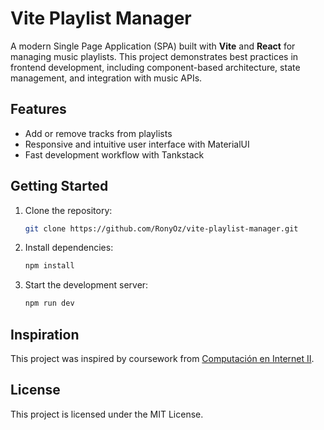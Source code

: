 # Vite Playlist Manager

A modern Single Page Application (SPA) built with **Vite** and **React** for managing music playlists. This project demonstrates best practices in frontend development, including component-based architecture, state management, and integration with music APIs.

## Features

- Add or remove tracks from playlists
- Responsive and intuitive user interface with MaterialUI
- Fast development workflow with Tankstack

## Getting Started

1. Clone the repository:
    ```bash
    git clone https://github.com/RonyOz/vite-playlist-manager.git
    ```
2. Install dependencies:
    ```bash
    npm install
    ```
3. Start the development server:
    ```bash
    npm run dev
    ```

## Inspiration

This project was inspired by coursework from [Computación en Internet II](https://github.com/Domiciano/Compunet2-251/tree/main/Notas%20de%20clase/S30%20-%20Tarea%20en%20clase).

## License

This project is licensed under the MIT License.
